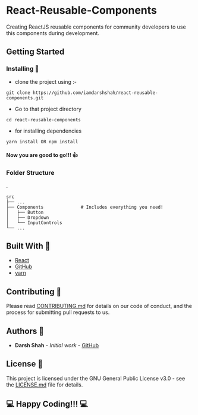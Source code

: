 # React-Reusable-Components

Creating ReactJS reusable components for community developers to use this components during development. 

## Getting Started

### Installing :rotating_light:

* clone the project using :-
```
git clone https://github.com/iamdarshshah/react-reusable-components.git
```

* Go to that project directory
```
cd react-reusable-components
```

* for installing dependencies 
```
yarn install OR npm install
```
#### Now you are good to go!!! :+1:

### Folder Structure

. 
    
    src
    ├── ...
    ├── Components              # Includes everything you need! 
    │   ├── Button 
    │   ├── Dropdown        
    │   └── InputControls     
    └── ...


## Built With :construction:

* [React](https://github.com/facebook/create-react-app)
* [GitHub](https://github.com)
* [yarn](https://classic.yarnpkg.com/en/)

## Contributing :pushpin:

Please read [CONTRIBUTING.md](https://github.com/iamdarshshah/react-reusable-components/blob/master/CONTRIBUTING.md) for details on our code of conduct, and the process for submitting pull requests to us.

## Authors :memo:

* **Darsh Shah** - *Initial work* - [GitHub](https://github.com/iamdarshshah)

## License :stop_sign:

This project is licensed under the GNU General Public License v3.0 - see the [LICENSE.md](LICENSE.md) file for details.

## :computer: Happy Coding!!! :computer:


